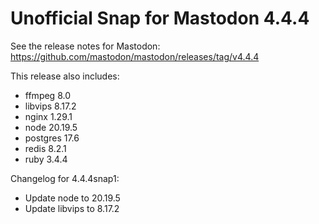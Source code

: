 # Unofficial Snap for Mastodon 4.4.4

See the release notes for Mastodon: https://github.com/mastodon/mastodon/releases/tag/v4.4.4

This release also includes:

* ffmpeg 8.0
* libvips 8.17.2
* nginx 1.29.1
* node 20.19.5
* postgres 17.6
* redis 8.2.1
* ruby 3.4.4

Changelog for 4.4.4snap1:

* Update node to 20.19.5
* Update libvips to 8.17.2
